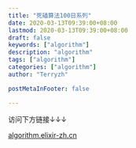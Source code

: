 ```yaml
---
title: "死磕算法100日系列"
date: 2020-03-13T09:39:00+08:00
lastmod: 2020-03-13T09:39:00+08:00
draft: false
keywords: ["algorithm"]
description: "algorithm"
tags: ["algorithm"]
categories: ["algorithm"]
author: "Terryzh"

postMetaInFooter: false

---
```


<!--more-->
访问下方链接↓↓↓

[algorithm.elixir-zh.cn](https://algorithm.elixir-zh.cn)
